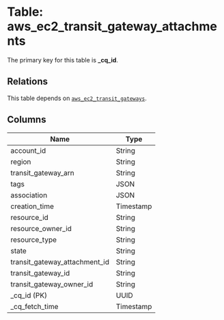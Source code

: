 # Table: aws_ec2_transit_gateway_attachments


The primary key for this table is **_cq_id**.

## Relations
This table depends on [`aws_ec2_transit_gateways`](aws_ec2_transit_gateways.md).

## Columns
| Name          | Type          |
| ------------- | ------------- |
|account_id|String|
|region|String|
|transit_gateway_arn|String|
|tags|JSON|
|association|JSON|
|creation_time|Timestamp|
|resource_id|String|
|resource_owner_id|String|
|resource_type|String|
|state|String|
|transit_gateway_attachment_id|String|
|transit_gateway_id|String|
|transit_gateway_owner_id|String|
|_cq_id (PK)|UUID|
|_cq_fetch_time|Timestamp|